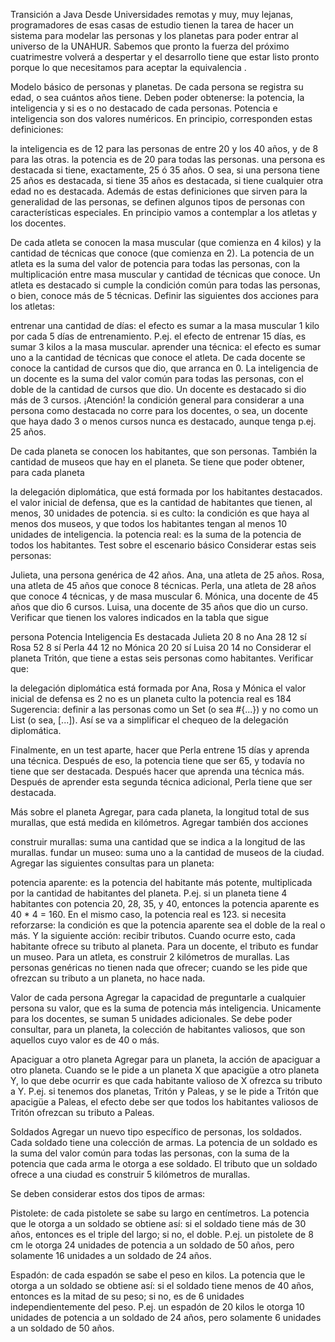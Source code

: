 Transición a Java
Desde Universidades remotas y muy, muy lejanas, programadores de esas casas de estudio tienen la tarea de hacer un sistema para modelar las personas y los planetas para poder entrar al universo de la UNAHUR. Sabemos que pronto la fuerza del próximo cuatrimestre volverá a despertar y el desarrollo tiene que estar listo pronto porque lo que necesitamos para aceptar la equivalencia .

Modelo básico de personas y planetas.
De cada persona se registra su edad, o sea cuántos años tiene. Deben poder obtenerse: la potencia, la inteligencia y si es o no destacado de cada personas. Potencia e inteligencia son dos valores numéricos. En principio, corresponden estas definiciones:

la inteligencia es de 12 para las personas de entre 20 y los 40 años, y de 8 para las otras.
la potencia es de 20 para todas las personas.
una persona es destacada si tiene, exactamente, 25 ó 35 años. O sea, si una persona tiene 25 años es destacada, si tiene 35 años es destacada, si tiene cualquier otra edad no es destacada.
Además de estas definiciones que sirven para la generalidad de las personas, se definen algunos tipos de personas con características especiales. En principio vamos a contemplar a los atletas y los docentes.

De cada atleta se conocen la masa muscular (que comienza en 4 kilos) y la cantidad de técnicas que conoce (que comienza en 2).
La potencia de un atleta es la suma del valor de potencia para todas las personas, con la multiplicación entre masa muscular y cantidad de técnicas que conoce.
Un atleta es destacado si cumple la condición común para todas las personas, o bien, conoce más de 5 técnicas.
Definir las siguientes dos acciones para los atletas:

entrenar una cantidad de días: el efecto es sumar a la masa muscular 1 kilo por cada 5 días de entrenamiento. P.ej. el efecto de entrenar 15 días, es sumar 3 kilos a la masa muscular.
aprender una técnica: el efecto es sumar uno a la cantidad de técnicas que conoce el atleta.
De cada docente se conoce la cantidad de cursos que dio, que arranca en 0.
La inteligencia de un docente es la suma del valor común para todas las personas, con el doble de la cantidad de cursos que dio.
Un docente es destacado si dio más de 3 cursos.
¡Atención! la condición general para considerar a una persona como destacada no corre para los docentes, o sea, un docente que haya dado 3 o menos cursos nunca es destacado, aunque tenga p.ej. 25 años.


De cada planeta se conocen los habitantes, que son personas. También la cantidad de museos que hay en el planeta.
Se tiene que poder obtener, para cada planeta

la delegación diplomática, que está formada por los habitantes destacados.
el valor inicial de defensa, que es la cantidad de habitantes que tienen, al menos, 30 unidades de potencia.
si es culto: la condición es que haya al menos dos museos, y que todos los habitantes tengan al menos 10 unidades de inteligencia.
la potencia real: es la suma de la potencia de todos los habitantes.
Test sobre el escenario básico
Considerar estas seis personas:

Julieta, una persona genérica de 42 años.
Ana, una atleta de 25 años.
Rosa, una atleta de 45 años que conoce 8 técnicas.
Perla, una atleta de 28 años que conoce 4 técnicas, y de masa muscular 6.
Mónica, una docente de 45 años que dio 6 cursos.
Luisa, una docente de 35 años que dio un curso.
Verificar que tienen los valores indicados en la tabla que sigue

persona	Potencia	Inteligencia	Es destacada
Julieta	20	8	no
Ana	28	12	sí
Rosa	52	8	sí
Perla	44	12	no
Mónica	20	20	sí
Luisa	20	14	no
Considerar el planeta Tritón, que tiene a estas seis personas como habitantes. Verificar que:

la delegación diplomática está formada por Ana, Rosa y Mónica
el valor inicial de defensa es 2
no es un planeta culto
la potencia real es 184
Sugerencia: definir a las personas como un Set (o sea #{...}) y no como un List (o sea, [...]). Así se va a simplificar el chequeo de la delegación diplomática.


Finalmente, en un test aparte, hacer que Perla entrene 15 días y aprenda una técnica. Después de eso, la potencia tiene que ser 65, y todavía no tiene que ser destacada. Después hacer que aprenda una técnica más. Después de aprender esta segunda técnica adicional, Perla tiene que ser destacada.

Más sobre el planeta
Agregar, para cada planeta, la longitud total de sus murallas, que está medida en kilómetros. Agregar también dos acciones

construir murallas: suma una cantidad que se indica a la longitud de las murallas.
fundar un museo: suma uno a la cantidad de museos de la ciudad.
Agregar las siguientes consultas para un planeta:

potencia aparente: es la potencia del habitante más potente, multiplicada por la cantidad de habitantes del planeta. P.ej. si un planeta tiene 4 habitantes con potencia 20, 28, 35, y 40, entonces la potencia aparente es 40 * 4 = 160. En el mismo caso, la potencia real es 123.
si necesita reforzarse: la condición es que la potencia aparente sea el doble de la real o más.
Y la siguiente acción: recibir tributos. Cuando ocurre esto, cada habitante ofrece su tributo al planeta. Para un docente, el tributo es fundar un museo. Para un atleta, es construir 2 kilómetros de murallas. Las personas genéricas no tienen nada que ofrecer; cuando se les pide que ofrezcan su tributo a un planeta, no hace nada.

Valor de cada persona
Agregar la capacidad de preguntarle a cualquier persona su valor, que es la suma de potencia más inteligencia. Unicamente para los docentes, se suman 5 unidades adicionales.
Se debe poder consultar, para un planeta, la colección de habitantes valiosos, que son aquellos cuyo valor es de 40 o más.

Apaciguar a otro planeta
Agregar para un planeta, la acción de apaciguar a otro planeta. Cuando se le pide a un planeta X que apacigüe a otro planeta Y, lo que debe ocurrir es que cada habitante valioso de X ofrezca su tributo a Y.
P.ej. si tenemos dos planetas, Tritón y Paleas, y se le pide a Tritón que apacigüe a Paleas, el efecto debe ser que todos los habitantes valiosos de Tritón ofrezcan su tributo a Paleas.

Soldados
Agregar un nuevo tipo específico de personas, los soldados. Cada soldado tiene una colección de armas. La potencia de un soldado es la suma del valor común para todas las personas, con la suma de la potencia que cada arma le otorga a ese soldado. El tributo que un soldado ofrece a una ciudad es construir 5 kilómetros de murallas.

Se deben considerar estos dos tipos de armas:

Pistolete: de cada pistolete se sabe su largo en centímetros. La potencia que le otorga a un soldado se obtiene así: si el soldado tiene más de 30 años, entonces es el triple del largo; si no, el doble.
P.ej. un pistolete de 8 cm le otorga 24 unidades de potencia a un soldado de 50 años, pero solamente 16 unidades a un soldado de 24 años.

Espadón: de cada espadón se sabe el peso en kilos. La potencia que le otorga a un soldado se obtiene así: si el soldado tiene menos de 40 años, entonces es la mitad de su peso; si no, es de 6 unidades independientemente del peso.
P.ej. un espadón de 20 kilos le otorga 10 unidades de potencia a un soldado de 24 años, pero solamente 6 unidades a un soldado de 50 años.

